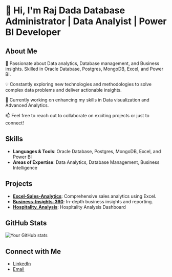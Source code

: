 # 👋 Hi, I'm Raj Dada  Database Administrator | Data Analyist | Power BI Developer 

## About Me

🚀 Passionate about Data analytics, Database management, and Business insights. Skilled in  Oracle Database, Postgres, MongoDB, Excel, and Power BI.

💡 Constantly exploring new technologies and methodologies to solve complex data problems and deliver actionable insights.

🔧 Currently working on enhancing my skills in Data visualization and Advanced Analytics.

📫 Feel free to reach out to collaborate on exciting projects or just to connect!

## Skills

- **Languages & Tools**: Oracle Database, Postgres, MongoDB, Excel, and Power BI
- **Areas of Expertise**: Data Analytics, Database Management, Business Intelligence

## Projects

- [**Excel-Sales-Analytics**](https://github.com/rajdada100/Excel-Sales-Analytics): Comprehensive sales analytics using Excel.
- [**Business-Insights-360**](https://github.com/rajdada100/Business-Insights-360): In-depth business insights and reporting.
- [**Hospitality_Analysis**](https://github.com/rajdada100/Hospitality_Domain): Hospitality Analysis Dashboard

## GitHub Stats

![Your GitHub stats](https://github-readme-stats.vercel.app/api?username=rajdada100&show_icons=true&theme=radical)

## Connect with Me

- [LinkedIn](https://www.linkedin.com/in/rajdada100)
- [Email](mailto:rajdada100)
